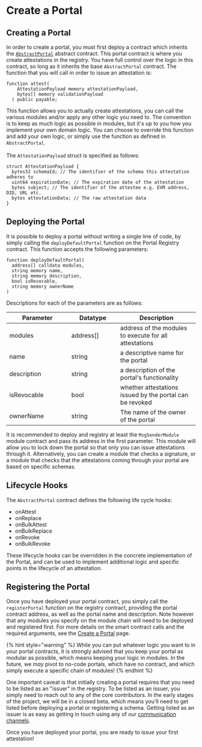 # Create a Portal

## Creating a Portal

In order to create a portal, you must first deploy a contract which inherits
the [`AbstractPortal`](https://github.com/Consensys/linea-attestation-registry/blob/cd8f14463d5e96718b021bb3f66a9467e7c0ea3a/src/interface/AbstractPortal.sol)
abstract contract. This portal contract is where you create attestations in the registry. You have full control over the
logic in this contract, so long as it inherits the base `AbstractPortal` contract. The function that you will call in
order to issue an attestation is:

```solidity
function attest(
    AttestationPayload memory attestationPayload,
    bytes[] memory validationPayload
  ) public payable;
```

This function allows you to actually create attestations, you can call the various modules and/or apply any other logic
you need to. The convention is to keep as much logic as possible in modules, but it's up to you how you implement your
own domain logic. You can choose to override this function and add your own logic, or simply use the function as defined
in `AbstractPortal`.\
\
The `AttestationPayload` struct is specified as follows:

```solidity
struct AttestationPayload {
  bytes32 schemaId; // The identifier of the schema this attestation adheres to
  uint64 expirationDate; // The expiration date of the attestation
  bytes subject; // The identifier of the attestee e.g. EVM address, DID, URL etc.
  bytes attestationData; // The raw attestation data
}
```

## Deploying the Portal

It is possible to deploy a portal without writing a single line of code, by simply calling the `deployDefaultPortal`
function on the Portal Registry contract. This function accepts the following parameters:

```solidity
function deployDefaultPortal(
  address[] calldata modules,
  string memory name,
  string memory description,
  bool isRevocable,
  string memory ownerName
)
```

Descriptions for each of the parameters are as follows:

<table><thead><tr><th width="149.33333333333331">Parameter</th><th width="114">Datatype</th><th>Description</th></tr></thead><tbody><tr><td>modules</td><td>address[]</td><td>address of the modules to execute for all attestations</td></tr><tr><td>name</td><td>string</td><td>a descriptive name for the portal</td></tr><tr><td>description</td><td>string</td><td>a description of the portal's functionality</td></tr><tr><td>isRevocable</td><td>bool</td><td>whether attestations issued by the portal can be revoked</td></tr><tr><td>ownerName</td><td>string</td><td>The name of the owner of the portal</td></tr></tbody></table>

It is recommended to deploy and registry at least the `MsgSenderModule` module contract and pass its address in the
first parameter. This module will allow you to lock down the portal so that only you can issue attestations through it.
Alternatively, you can create a module that checks a signature, or a module that checks that the attestations coming
through your portal are based on specific schemas.

## Lifecycle Hooks

The `AbstractPortal` contract defines the following life cycle hooks:

* onAttest
* onReplace
* onBulkAttest
* onBulkReplace
* onRevoke
* onBulkRevoke

These lifecycle hooks can be overridden in the concrete implementation of the Portal, and can be used to implement
additional logic and specific points in the lifecycle of an attestation.

## Registering the Portal

Once you have deployed your portal contract, you simply call the `registerPortal` function on the registry contract,
providing the portal contract address, as well as the portal name and description. Note however that any modules you
specify on the module chain will need to be deployed and registered first. For more details on the smart contract calls
and the required arguments, see the [Create a Portal](create-a-portal.md) page.

{% hint style="warning" %}
While you can put whatever logic you want to in your portal contracts, it is strongly advised that you keep your portal
as modular as possible, which means keeping your logic in modules. In the future, we _may_ pivot to no-code portals,
which have no contract, and which simply execute a specific chain of modules!
{% endhint %}

One important caveat is that initially creating a portal requires that you need to be listed as an "issuer" in the
registry. To be listed as an issuer, you simply need to reach out to any of the core contributors. In the early stages
of the project, we will be in a closed beta, which means you'll need to get listed before deploying a portal or
registering a schema. Getting listed as an issuer is as easy as getting in touch using any of
our [communication channels](../../get-involved/get-in-touch.md).

Once you have deployed your portal, you are ready to issue your first attestation!
